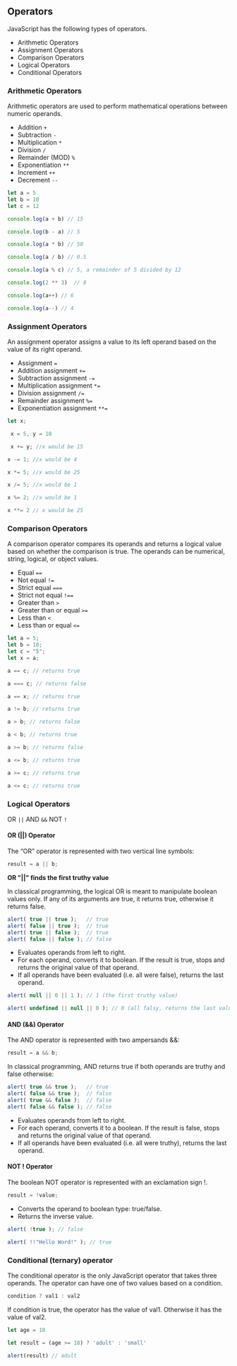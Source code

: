 ## Operators

 JavaScript has the following types of operators.

 * Arithmetic Operators
 * Assignment Operators
 * Comparison Operators
 * Logical Operators
 * Conditional Operators

### Arithmetic Operators

 Arithmetic operators are used to perform mathematical operations between numeric operands.

* Addition `+`
* Subtraction `-`
* Multiplication `*`
* Division `/`
* Remainder (MOD) `%`
* Exponentiation `**`
* Increment `++`
* Decrement `--`

```js
let a = 5
let b = 10
let c = 12

console.log(a + b) // 15

console.log(b - a) // 5

console.log(a * b) // 50

console.log(a / b) // 0.5

console.log(a % c) // 5, a remainder of 5 divided by 12

console.log(2 ** 3)  // 8

console.log(a++) // 6

console.log(a--) // 4
```

### Assignment Operators

 An assignment operator assigns a value to its left operand based on the value of its right operand.

 * Assignment `=`
 * Addition assignment `+=`
 * Subtraction assignment `-=`
 * Multiplication assignment `*=`
 * Division assignment `/=`
 * Remainder assignment `%=`
 * Exponentiation assignment `**=`

 ```js
 let x;

  x = 5, y = 10

  x += y; //x would be 15

 x -= 1; //x would be 4

 x *= 5; //x would be 25

 x /= 5; //x would be 1

 x %= 2; //x would be 1

 x **= 2 // x would be 25
 ```


 ### Comparison Operators

 A comparison operator compares its operands and returns a logical value based on whether the comparison is true. The operands can be numerical, string, logical, or object values.

 * Equal `==`
 * Not equal `!=`
 * Strict equal `===`
 * Strict not equal `!==`
 * Greater than `>`
 * Greater than or equal `>=`
 * Less than `<`
 * Less than or equal `<=`

 ```js
 let a = 5;
 let b = 10;
 let c = "5";
 let x = a;

a == c; // returns true

a === c; // returns false

a == x; // returns true

a != b; // returns true

a > b; // returns false

a < b; // returns true

a >= b; // returns false

a <= b; // returns true

a >= c; // returns true

a <= c; // returns true
```


### Logical Operators

OR `||`
AND `&&`
NOT `!`

#### OR (||) Operator

 The “OR” operator is represented with two vertical line symbols:

```js
result = a || b;
```
**OR "||" finds the first truthy value**

In classical programming, the logical OR is meant to manipulate boolean values only. If any of its arguments are true, it returns true, otherwise it returns false.

```js
alert( true || true );   // true
alert( false || true );  // true
alert( true || false );  // true
alert( false || false ); // false
```

* Evaluates operands from left to right.
* For each operand, converts it to boolean. If the result is true, stops and returns the original value of that operand.
* If all operands have been evaluated (i.e. all were false), returns the last operand.

```js
alert( null || 0 || 1 ); // 1 (the first truthy value)

alert( undefined || null || 0 ); // 0 (all falsy, returns the last value)
```


#### AND (&&) Operator

The AND operator is represented with two ampersands &&:

```js
result = a && b;
```

In classical programming, AND returns true if both operands are truthy and false otherwise:

```js
alert( true && true );   // true
alert( false && true );  // false
alert( true && false );  // false
alert( false && false ); // false
```

* Evaluates operands from left to right.
* For each operand, converts it to a boolean. If the result is false, stops and returns the original value of that operand.
* If all operands have been evaluated (i.e. all were truthy), returns the last operand.


#### NOT ! Operator

The boolean NOT operator is represented with an exclamation sign !.

```js
result = !value;
```

* Converts the operand to boolean type: true/false.
* Returns the inverse value.

```js
alert( !true ); // false

alert( !!"Hello Word!" ); // true
```

### Conditional (ternary) operator

The conditional operator is the only JavaScript operator that takes three operands. The operator can have one of two values based on a condition.

```js
condition ? val1 : val2
```

If condition is true, the operator has the value of val1. Otherwise it has the value of val2.

```js
let age = 18

let result = (age >= 18) ? 'adult' : 'small'

alert(result) // adult
```